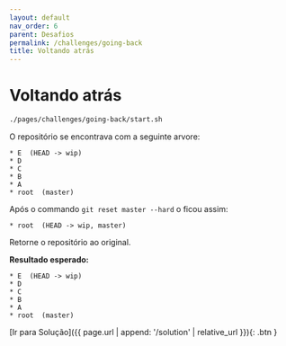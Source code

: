 ```yaml
---
layout: default
nav_order: 6
parent: Desafios
permalink: /challenges/going-back
title: Voltando atrás
---
```

# Voltando atrás

```sh
./pages/challenges/going-back/start.sh
```

O repositório se encontrava com a seguinte arvore:
```
* E  (HEAD -> wip)
* D 
* C 
* B 
* A 
* root  (master)
```

Após o commando `git reset master --hard` o ficou assim:

```
* root  (HEAD -> wip, master)
```

Retorne o repositório ao original.

**Resultado esperado:**

```
* E  (HEAD -> wip)
* D 
* C 
* B 
* A 
* root  (master)
```
[Ir para Solução]({{ page.url | append: '/solution' | relative_url }}){: .btn }
